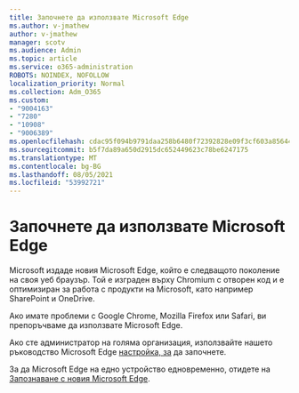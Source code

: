 ```yaml
---
title: Започнете да използвате Microsoft Edge
ms.author: v-jmathew
author: v-jmathew
manager: scotv
ms.audience: Admin
ms.topic: article
ms.service: o365-administration
ROBOTS: NOINDEX, NOFOLLOW
localization_priority: Normal
ms.collection: Adm_O365
ms.custom:
- "9004163"
- "7280"
- "10908"
- "9006389"
ms.openlocfilehash: cdac95f094b9791daa258b6480f72392828e09f3cf603a856446eda7cc6472d4
ms.sourcegitcommit: b5f7da89a650d2915dc652449623c78be6247175
ms.translationtype: MT
ms.contentlocale: bg-BG
ms.lasthandoff: 08/05/2021
ms.locfileid: "53992721"
---
```

# <a name="start-using-microsoft-edge"></a>Започнете да използвате Microsoft Edge

Microsoft издаде новия Microsoft Edge, който е следващото поколение на своя уеб браузър. Той е изграден върху Chromium с отворен код и е оптимизиран за работа с продукти на Microsoft, като например SharePoint и OneDrive.

Ако имате проблеми с Google Chrome, Mozilla Firefox или Safari, ви препоръчваме да използвате Microsoft Edge.

Ако сте администратор на голяма организация, използвайте нашето ръководство Microsoft Edge [настройка, за](https://go.microsoft.com/fwlink/?linkid=2142423) да започнете.

За да Microsoft Edge на едно устройство едновременно, отидете на [Запознаване с новия Microsoft Edge](https://go.microsoft.com/fwlink/?linkid=2141049).
